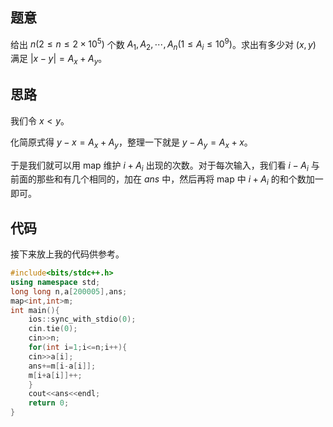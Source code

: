 ## 题意

给出 $n(2\le n\le 2\times 10^5)$ 个数 $A_1,A_2,\cdots,A_n(1\le A_i\le10^9)$。求出有多少对 $(x,y)$ 满足 $|x-y| = A_x+A_y$。

## 思路

我们令 $x<y$。

化简原式得 $y-x=A_x+A_y$，整理一下就是 $y-A_y=A_x+x$。

于是我们就可以用 map 维护 $i+A_i$ 出现的次数。对于每次输入，我们看 $i-A_i$ 与前面的那些和有几个相同的，加在 $ans$ 中，然后再将 map 中 $i+A_i$ 的和个数加一即可。

## 代码

接下来放上我的代码供参考。
```cpp
#include<bits/stdc++.h>
using namespace std;
long long n,a[200005],ans;
map<int,int>m;
int main(){
    ios::sync_with_stdio(0);
    cin.tie(0);
    cin>>n;
    for(int i=1;i<=n;i++){
	cin>>a[i];
	ans+=m[i-a[i]];
	m[i+a[i]]++;
    }
    cout<<ans<<endl;
    return 0;
}
```
